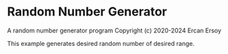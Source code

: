 # Random Number Generator

A random number generator program
Copyright (c) 2020-2024 Ercan Ersoy

This example generates desired random number of desired range.
